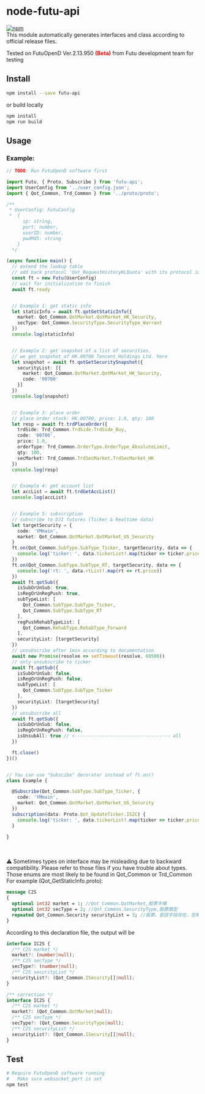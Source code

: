 # node-futu-api
<a href="https://www.npmjs.com/package/futu-api">![npm](https://img.shields.io/npm/v/futu-api)</a><br/>
This module automatically generates interfaces and class according to official release files.

Tested on FutuOpenD Ver.2.13.950 <font color="red"><strong>(Beta)</font></strong> from Futu development team for testing

## Install
```bash
npm install --save futu-api
```
or build locally
```bash
npm install
npm run build
```

## Usage

### Example:
```typescript
// TODO: Run FutuOpenD software first

import Futu, { Proto, Subscribe } from 'futu-api';
import UserConfig from '../user_config.json';
import { Qot_Common, Trd_Common } from '../proto/proto';

/**
 * UserConfig: FutuConfig
 *  {
      ip: string,
      port: number,
      userID: number,
      pwdMd5: string
    }
  */

(async function main() {
  // extend the lookup table
  // add back protocol 'Qot_RequestHistoryKLQuota' with its protocol id
  const ft = new Futu(UserConfig)
  // wait for initialization to finish
  await ft.ready


  // Example 1: get static info
  let staticInfo = await ft.qotGetStaticInfo({
    market: Qot_Common.QotMarket.QotMarket_HK_Security,
    secType: Qot_Common.SecurityType.SecurityType_Warrant
  })
  console.log(staticInfo)


  // Example 2: get snapshot of a list of securities.
  // we get snapshot of HK.00700 Tencent Holdings Ltd. here
  let snapshot = await ft.qotGetSecuritySnapshot({
    securityList: [{
      market: Qot_Common.QotMarket.QotMarket_HK_Security,
      code: '00700'
    }]
  })
  console.log(snapshot)


  // Example 3: place order
  // place order stock: HK.00700, price: 1.0, qty: 100
  let resp = await ft.trdPlaceOrder({
    trdSide: Trd_Common.TrdSide.TrdSide_Buy,
    code: '00700',
    price: 1.0,
    orderType: Trd_Common.OrderType.OrderType_AbsoluteLimit,
    qty: 100,
    secMarket: Trd_Common.TrdSecMarket.TrdSecMarket_HK
  })
  console.log(resp)


  // Example 4: get account list
  let accList = await ft.trdGetAccList()
  console.log(accList)


  // Example 5: subscription
  // subscribe to DJI futures (Ticker & Realtime data)
  let targetSecurity = {
    code: 'YMmain',
    market: Qot_Common.QotMarket.QotMarket_US_Security
  }
  ft.on(Qot_Common.SubType.SubType_Ticker, targetSecurity, data => {
    console.log('ticker: ', data.tickerList!.map(ticker => ticker.price))
  })
  ft.on(Qot_Common.SubType.SubType_RT, targetSecurity, data => {
    console.log('rt: ', data.rtList!.map(rt => rt.price))
  })
  await ft.qotSub({
    isSubOrUnSub: true,
    isRegOrUnRegPush: true,
    subTypeList: [
      Qot_Common.SubType.SubType_Ticker,
      Qot_Common.SubType.SubType_RT
    ],
    regPushRehabTypeList: [
      Qot_Common.RehabType.RehabType_Forward
    ],
    securityList: [targetSecurity]
  })
  // unsubscribe after 1min according to documentation
  await new Promise(resolve => setTimeout(resolve, 60500))
  // only unsubscribe to ticker
  await ft.qotSub({
    isSubOrUnSub: false,
    isRegOrUnRegPush: false,
    subTypeList: [
      Qot_Common.SubType.SubType_Ticker
    ],
    securityList: [targetSecurity]
  })
  // unsubscribe all
  await ft.qotSub({
    isSubOrUnSub: false,
    isRegOrUnRegPush: false,
    isUnsubAll: true // <----------------------------------- all
  })

  ft.close()
})()


// You can use "Subscibe" decorator instead of ft.on()
class Example {

  @Subscribe(Qot_Common.SubType.SubType_Ticker, {
    code: 'YMmain',
    market: Qot_Common.QotMarket.QotMarket_US_Security
  })
  subscription(data: Proto.Qot_UpdateTicker.IS2C) {
    console.log('ticker: ', data.tickerList!.map(ticker => ticker.price))
  }

}
```

<br/><br/>
⚠️ Sometimes types on interface may be misleading due to backward compatibility. Please refer to those files if you have trouble about types. Those enums are most likely to be found in Qot_Common or Trd_Common
For example (Qot_GetStaticInfo.proto):
```protobuf
message C2S
{
  optional int32 market = 1; //Qot_Common.QotMarket,股票市場
  optional int32 secType = 2; //Qot_Common.SecurityType,股票類型
  repeated Qot_Common.Security securityList = 3; //股票，若該字段存在，忽略其他字段，只返回該字段股票的靜態信息
}
```
According to this declaration file, the output will be
```typescript
interface IC2S {
  /** C2S market */
  market?: (number|null);
  /** C2S secType */
  secType?: (number|null);
  /** C2S securityList */
  securityList?: (Qot_Common.ISecurity[]|null);
}

/** correction */
interface IC2S {
  /** C2S market */
  market?: (Qot_Common.QotMarket|null);
  /** C2S secType */
  secType?: (Qot_Common.SecurityType|null);
  /** C2S securityList */
  securityList?: (Qot_Common.ISecurity[]|null);
}
```

## Test
```bash
# Require FutuOpenD software running
#   Make sure websocket_port is set
npm test
```